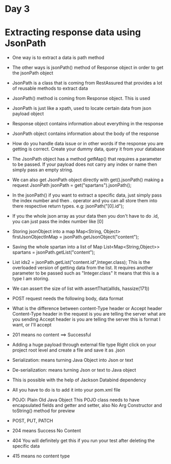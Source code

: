 # Day 3

# Extracting response data using JsonPath

- One way is to extract a data is path method
- The other ways is jsonPath() method of Response object in order to get the jsonPath object
- JsonPath is a class that is coming from RestAssured that provides a lot of reusable methods
  to extract data
  
- JsonPath() method is coming from Response object. This is used
- JsonPath is just like a xpath, used to locate certain data from json payload object

- Response object contains information about everything in the response
- JsonPath object contains information about the body of the response

- How do you handle data issue or in other words if the response you are getting is correct. 
  Create your dummy data, query it from your database
  
- The JsonPath object has a method getMap() that requires a parameter to be passed. 
  If your payload does not carry any index or name then simply pass an empty string.
  
- We can also get JsonPath object directly with get().jsonPath() making a request
  JsonPath jsonPath = get("spartans").jsonPath();
  
- In the jsonPath() if you want to extract a specific data, just simply pass the index
  number and then . operator and you can all store them into there respective return types.
  e.g: jsonPath("[0].id");
  
- If you the whole json array as your data then you don't have to do .id, you can just pass 
  the index number like [0]
  
- Storing jsonObject into a map
  Map<String, Object> firstJsonObjectInMap = jsonPath.getJsonObject("content");
  
- Saving the whole spartan into a list of Map
  List<Map<String,Object>> spartans = jsonPath.getList("content");
  
- List<Integer> ids2 = jsonPath.getList("content.id",Integer.class);
  This is the overloaded version of getting data from the list. It requires another parameter
  to be passed such as "Integer.class" It means that this is a type I am storing.
  
- We can assert the size of list with assertThat(allIds, hassize(171))

- POST request needs the following
  body, data format
  
- What is the difference between content-Type header or Accept header
  Content-Type header in the request is you are telling the server what are you sending
  Accept header is you are telling the server this is format I want, or I'll accept
  
- 201 means no content ==> Successful

- Adding a huge payload through external file type
  Right click on your project root level and create a file and save it as .json
  
- Serialization: means turning Java Object into Json or text
- De-serialization: means turning Json or text to Java object
- This is possible with the help of Jackson Databind dependency
- All you have to do is to add it into your pom.xml file


- POJO: Plain Old Java Object
  This POJO class needs to have encapsulated fields and getter
  and setter, also No Arg Constructor and toString() method for
  preview
  
- POST, PUT, PATCH

- 204 means Success No Content
- 404 You will definitely get this if you run your test after deleting the specific data
- 415 means no content type




  
  


  
  
  

